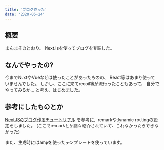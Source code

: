 ```yaml
---
title: 'ブログ作った'
date: '2020-05-24'
---
```


## 概要
まんまそのとおり。
Next.jsを使ってブログを実装した。

## なんでやったの?
今までNuxtやVueなどは使ったことがあったものの、
React等はあまり使っていませんでした。
しかし、ここに来てrecoil等が流行ったこともあって、
自分でやってみるか...
と考え、はじめました。

## 参考にしたものとか
[NextJSのブログ作るチュートリアル](https://nextjs.org/learn/basics/create-nextjs-app?utm_source=next-site&utm_medium=homepage-cta&utm_campaign=next-website)
を参考に、remarkやdynamic routingの設定をしました。
(ここでremarkとか諸々紹介されていて、これなかったらできなかった)

また、生成時にはampを使ったテンプレートを使っています。
